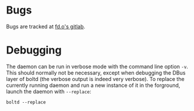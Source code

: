 Bugs
====

Bugs are tracked at [fd.o's gitlab][gitlab issues].


Debugging
=========

The daemon can be run in verbose mode with the command line option `-v`.
This should normally not be necessary, except when debugging the DBus
layer of boltd (the verbose output is indeed very verbose).
To replace the currently running daemon and run a new instance of it
in the forground, launch the daemon with `--replace`:

    boltd --replace


[gitlab issues]: https://gitlab.freedesktop.org/bolt/bolt/issues
